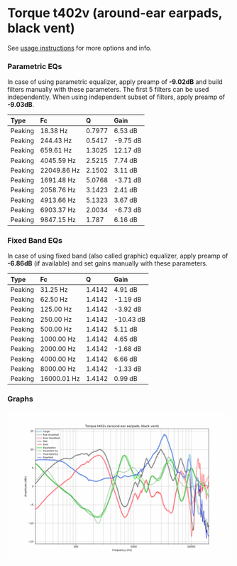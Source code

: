 # Torque t402v (around-ear earpads, black vent)
See [usage instructions](https://github.com/jaakkopasanen/AutoEq#usage) for more options and info.

### Parametric EQs
In case of using parametric equalizer, apply preamp of **-9.02dB** and build filters manually
with these parameters. The first 5 filters can be used independently.
When using independent subset of filters, apply preamp of **-9.03dB**.

| Type    | Fc          |      Q | Gain     |
|:--------|:------------|:-------|:---------|
| Peaking | 18.38 Hz    | 0.7977 | 6.53 dB  |
| Peaking | 244.43 Hz   | 0.5417 | -9.75 dB |
| Peaking | 659.61 Hz   | 1.3025 | 12.17 dB |
| Peaking | 4045.59 Hz  | 2.5215 | 7.74 dB  |
| Peaking | 22049.86 Hz | 2.1502 | 3.11 dB  |
| Peaking | 1691.48 Hz  | 5.0768 | -3.71 dB |
| Peaking | 2058.76 Hz  | 3.1423 | 2.41 dB  |
| Peaking | 4913.66 Hz  | 5.1323 | 3.67 dB  |
| Peaking | 6903.37 Hz  | 2.0034 | -6.73 dB |
| Peaking | 9847.15 Hz  | 1.787  | 6.16 dB  |

### Fixed Band EQs
In case of using fixed band (also called graphic) equalizer, apply preamp of **-6.86dB**
(if available) and set gains manually with these parameters.

| Type    | Fc          |      Q | Gain      |
|:--------|:------------|:-------|:----------|
| Peaking | 31.25 Hz    | 1.4142 | 4.91 dB   |
| Peaking | 62.50 Hz    | 1.4142 | -1.19 dB  |
| Peaking | 125.00 Hz   | 1.4142 | -3.92 dB  |
| Peaking | 250.00 Hz   | 1.4142 | -10.43 dB |
| Peaking | 500.00 Hz   | 1.4142 | 5.11 dB   |
| Peaking | 1000.00 Hz  | 1.4142 | 4.65 dB   |
| Peaking | 2000.00 Hz  | 1.4142 | -1.68 dB  |
| Peaking | 4000.00 Hz  | 1.4142 | 6.66 dB   |
| Peaking | 8000.00 Hz  | 1.4142 | -1.33 dB  |
| Peaking | 16000.01 Hz | 1.4142 | 0.99 dB   |

### Graphs
![](./Torque%20t402v%20(around-ear%20earpads,%20black%20vent).png)